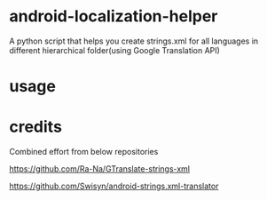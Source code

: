 # android-localization-helper
A python script that helps you create strings.xml for all languages in different hierarchical folder(using Google Translation API)

# usage



# credits

Combined effort from below repositories

https://github.com/Ra-Na/GTranslate-strings-xml

https://github.com/Swisyn/android-strings.xml-translator



